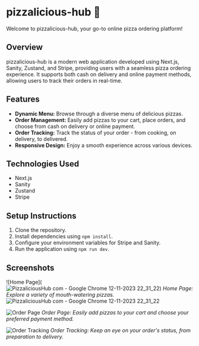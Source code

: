 # pizzalicious-hub 🍕

Welcome to pizzalicious-hub, your go-to online pizza ordering platform!

## Overview

pizzalicious-hub is a modern web application developed using Next.js, Sanity, Zustand, and Stripe, providing users with a seamless pizza ordering experience. It supports both cash on delivery and online payment methods, allowing users to track their orders in real-time.

## Features

- **Dynamic Menu:** Browse through a diverse menu of delicious pizzas.
- **Order Management:** Easily add pizzas to your cart, place orders, and choose from cash on delivery or online payment.
- **Order Tracking:** Track the status of your order - from cooking, on delivery, to delivered.
- **Responsive Design:** Enjoy a smooth experience across various devices.

## Technologies Used

- Next.js
- Sanity
- Zustand
- Stripe

## Setup Instructions

1. Clone the repository.
2. Install dependencies using `npm install`.
3. Configure your environment variables for Stripe and Sanity.
4. Run the application using `npm run dev`.

## Screenshots

![Home Page](![PizzaliciousHub com - Google Chrome 12-11-2023 22_31_22](https://github.com/aashi54/PizzaliciousHub/assets/86195048/edf198e0-db03-4f8d-9dea-6b5924fca94b))
*Home Page: Explore a variety of mouth-watering pizzas.*
![PizzaliciousHub com - Google Chrome 12-11-2023 22_31_22](https://github.com/aashi54/PizzaliciousHub/assets/86195048/edf198e0-db03-4f8d-9dea-6b5924fca94b)



![Order Page](/screenshots/order.png)
*Order Page: Easily add pizzas to your cart and choose your preferred payment method.*

![Order Tracking](/screenshots/tracking.png)
*Order Tracking: Keep an eye on your order's status, from preparation to delivery.*




